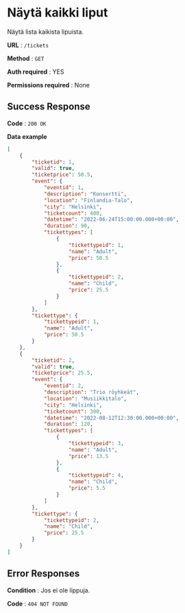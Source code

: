 # Näytä kaikki liput

Näytä lista kaikista lipuista.

**URL** : `/tickets`

**Method** : `GET`

**Auth required** : YES

**Permissions required** : None

## Success Response

**Code** : `200 OK`

**Data example** 

```json
[
    {
        "ticketid": 1,
        "valid": true,
        "ticketprice": 50.5,
        "event": {
            "eventid": 1,
            "description": "Konsertti",
            "location": "Finlandia-Talo",
            "city": "Helsinki",
            "ticketcount": 400,
            "datetime": "2022-06-24T15:00:00.000+00:00",
            "duration": 90,
            "tickettypes": [
                {
                    "tickettypeid": 1,
                    "name": "Adult",
                    "price": 50.5
                },
                {
                    "tickettypeid": 2,
                    "name": "Child",
                    "price": 25.5
                }
            ]
        },
        "tickettype": {
            "tickettypeid": 1,
            "name": "Adult",
            "price": 50.5
        }
    },
    {
        "ticketid": 2,
        "valid": true,
        "ticketprice": 25.5,
        "event": {
            "eventid": 2,
            "description": "Trio röyhkeät",
            "location": "Musiikkitalo",
            "city": "Helsinki",
            "ticketcount": 300,
            "datetime": "2022-08-12T12:30:00.000+00:00",
            "duration": 120,
            "tickettypes": [
                {
                    "tickettypeid": 3,
                    "name": "Adult",
                    "price": 13.5
                },
                {
                    "tickettypeid": 4,
                    "name": "Child",
                    "price": 5.5
                }
            ]
        },
        "tickettype": {
            "tickettypeid": 2,
            "name": "Child",
            "price": 25.5
        }
    }
]
```

## Error Responses

**Condition** : Jos ei ole lippuja.

**Code** : `404 NOT FOUND`